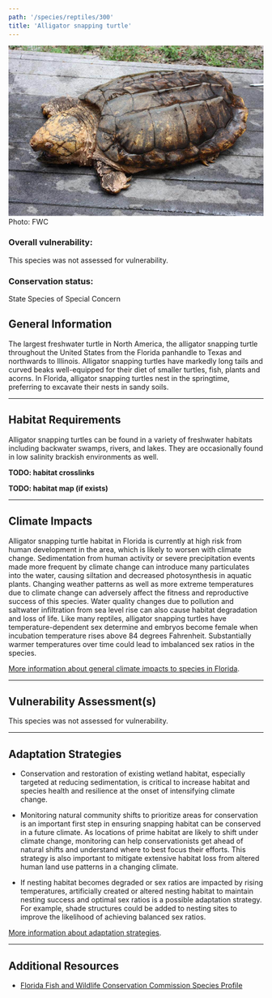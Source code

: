 ```yaml
---
path: '/species/reptiles/300'
title: 'Alligator snapping turtle'
---
```


<content-header icon="turtles" title="Alligator snapping turtle" subtitle="Macrochelys temminckii"></content-header>

<div id="TopSection">

<div class="header-photo"><img src="300.jpg" alt="Photo for Alligator snapping turtle"/>
<figcaption>Photo: FWC</figcaption></div>

<div>

### Overall vulnerability:

This species was not assessed for vulnerability.

### Conservation status:

State Species of Special Concern

</div>
</div>

## General Information

The largest freshwater turtle in North America, the alligator snapping turtle throughout the United States from the Florida panhandle to Texas and northwards to Illinois.  Alligator snapping turtles have markedly long tails and curved beaks well-equipped for their diet of smaller turtles, fish, plants and acorns.  In Florida, alligator snapping turtles nest in the springtime, preferring to excavate their nests in sandy soils.

<hr />

## Habitat Requirements



Alligator snapping turtles can be found in a variety of freshwater habitats including backwater swamps, rivers, and lakes.  They are occasionally found in low salinity brackish environments as well.

**TODO: habitat crosslinks**

**TODO: habitat map (if exists)**

<hr />

## Climate Impacts

Alligator snapping turtle habitat in Florida is currently at high risk from human development in the area, which is likely to worsen with climate change.  Sedimentation from human activity or severe precipitation events made more frequent by climate change can introduce many particulates into the water, causing siltation and decreased photosynthesis in aquatic plants. Changing weather patterns as well as more extreme temperatures due to climate change can adversely affect the fitness and reproductive success of this species. Water quality changes due to pollution and saltwater infiltration from sea level rise can also cause habitat degradation and loss of life.  Like many reptiles, alligator snapping turtles have temperature-dependent sex determine and embryos become female when incubation temperature rises above 84 degrees Fahrenheit.   Substantially warmer temperatures over time could lead to imbalanced sex ratios in the species.

[More information about general climate impacts to species in Florida](/impacts/species).



<hr />

## Vulnerability Assessment(s)

This species was not assessed for vulnerability.

<hr />

## Adaptation Strategies

- Conservation and restoration of existing wetland habitat, especially targeted at reducing sedimentation, is critical to increase habitat and species health and resilience at the onset of intensifying climate change.

- Monitoring natural community shifts to prioritize areas for conservation is an important first step in ensuring snapping habitat can be conserved in a future climate.  As locations of prime habitat are likely to shift under climate change, monitoring can help conservationists get ahead of natural shifts and understand where to best focus their efforts.  This strategy is also important to mitigate extensive habitat loss from altered human land use patterns in a changing climate.

- If nesting habitat becomes degraded or sex ratios are impacted by rising temperatures, artificially created or altered nesting habitat to maintain nesting success and optimal sex ratios is a possible adaptation strategy.  For example, shade structures could be added to nesting sites to improve the likelihood of achieving balanced sex ratios.

[More information about adaptation strategies](/strategies).

<hr />


## Additional Resources

- [Florida Fish and Wildlife Conservation Commission Species Profile](https://myfwc.com/wildlifehabitats/profiles/reptiles/freshwater-turtles/alligator-snapping-turtle/)
